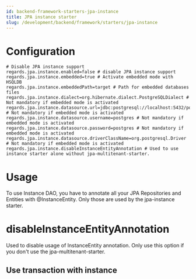 ```yaml
---
id: backend-framework-starters-jpa-instance
title: JPA instance starter
slug: /development/backend/framework/starters/jpa-instance
---
```



# Configuration

```properties
# Disable JPA instance support
regards.jpa.instance.enabled=false # disable JPA instance support
regards.jpa.instance.embedded=true # Activate embedded mode with HSQLDB
regards.jpa.instance.embeddedPath=target # Path for embedded databases files
regards.jpa.instance.dialect=org.hibernate.dialect.PostgreSQLDialect # Not mandatory if embedded mode is activated
regards.jpa.instance.datasource.url=jdbc:postgresql://localhost:5432/postgres # Not mandatory if embedded mode is activated
regards.jpa.instance.datasource.username=postgres # Not mandatory if embedded mode is activated
regards.jpa.instance.datasource.password=postgres # Not mandatory if embedded mode is activated
regards.jpa.instance.datasource.driverClassName=org.postgresql.Driver # Not mandatory if embedded mode is activated
regards.jpa.instance.disableInstanceEntityAnnotation # Used to use instance starter alone without jpa-multitenant-starter.
```

# Usage

To use Instance DAO, you have to annotate all your JPA Repositories and Entities with @InstanceEntity. Only those are used by the jpa-instance starter.

# disableInstanceEntityAnnotation

Used to disable usage of InstanceEntity annotation. Only use this option if you don't use the jpa-multitenant-starter.

## Use transaction with instance
